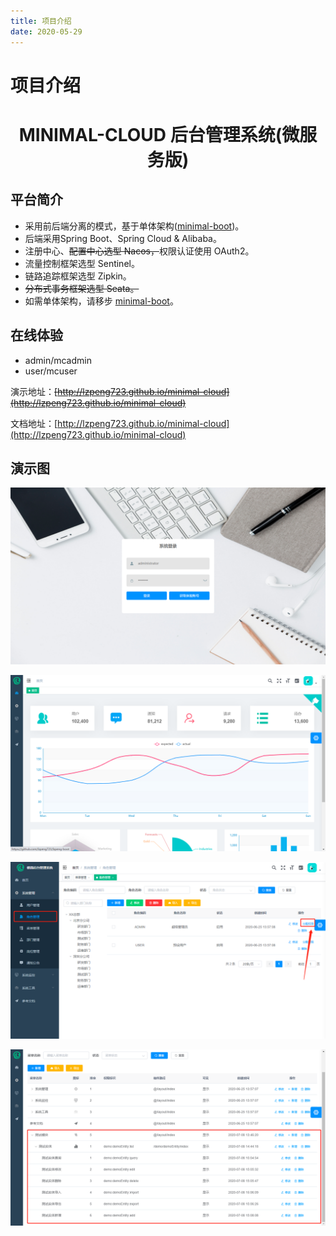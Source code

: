 ```yaml
---
title: 项目介绍
date: 2020-05-29
---
```


# 项目介绍 
# <div style="text-align: center;">MINIMAL-CLOUD 后台管理系统(微服务版)</div>

## 平台简介

* 采用前后端分离的模式，基于单体架构([minimal-boot](https://github.com/lzpeng723/minimal-boot))。
* 后端采用Spring Boot、Spring Cloud & Alibaba。
* 注册中心、~~配置中心选型 Nacos，~~权限认证使用 OAuth2。
* 流量控制框架选型 Sentinel。
* 链路追踪框架选型 Zipkin。
* ~~分布式事务框架选型 Seata。~~
* 如需单体架构，请移步 [minimal-boot](https://github.com/lzpeng723/minimal-boot)。
## 在线体验

- admin/mcadmin
- user/mcuser

演示地址：~~[http://lzpeng723.github.io/minimal-cloud](http://lzpeng723.github.io/minimal-cloud)~~

文档地址：[http://lzpeng723.github.io/minimal-cloud](http://lzpeng723.github.io/minimal-cloud)

## 演示图

![登录页面](./img/login-page.png)

![首页](./img/home-page.png)

![分配权限](./img/authorization-1.png)

![新增权限项](./img/create-menu-8.png)